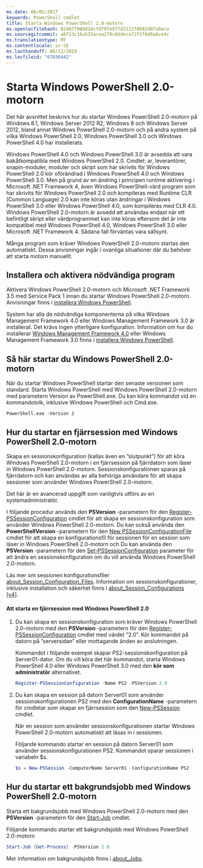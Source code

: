 ```yaml
---
ms.date: 06/05/2017
keywords: PowerShell cmdlet
title: Starta Windows PowerShell 2.0-motorn
ms.openlocfilehash: 824077008d2dcfd707e977d2112f0882d07a8aca
ms.sourcegitcommit: a6f13c16a535acea279c0ddeca72f1f0d8a8ce4c
ms.translationtype: MT
ms.contentlocale: sv-SE
ms.lasthandoff: 06/12/2019
ms.locfileid: "67030442"
---
```

# <a name="starting-the-windows-powershell-20-engine"></a>Starta Windows PowerShell 2.0-motorn

Det här avsnittet beskrivs hur du startar Windows PowerShell 2.0-motorn på Windows 8.1, Windows Server 2012 R2, Windows 8 och Windows Server 2012, bland annat Windows PowerShell 2.0-motorn och på andra system på vilka Windows PowerShell 2.0, Windows PowerShell 3.0 och Windows PowerShell 4.0 har installerats.

Windows PowerShell 4.0 och Windows PowerShell 3.0 är avsedda att vara bakåtkompatibla med Windows PowerShell 2.0. Cmdlet: ar, leverantörer, snapin-moduler, moduler och skript som har skrivits för Windows PowerShell 2.0 kör oförändrad i Windows PowerShell 4.0 och Windows PowerShell 3.0. Men på grund av en ändring i principen runtime aktivering i Microsoft .NET Framework 4, även Windows PowerShell-värd program som har skrivits för Windows PowerShell 2.0 och kompileras med Runtime CLR (Common Language) 2.0 kan inte köras utan ändringar i Windows PowerShell 3.0 eller Windows PowerShell 4.0, som kompileras med CLR 4.0. Windows PowerShell 2.0-motorn är avsedd att användas endast när ett befintligt skript eller värdprogrammet kan inte köras eftersom det är inte kompatibel med Windows PowerShell 4.0, Windows PowerShell 3.0 eller Microsoft .NET Framework 4. Sådana fall förväntas vara sällsynt.

Många program som kräver Windows PowerShell 2.0-motorn startas den automatiskt. Dessa anvisningar ingår i ovanliga situationer där du behöver att starta motorn manuellt.

## <a name="installing-and-enabling-required-programs"></a>Installera och aktivera nödvändiga program

Aktivera Windows PowerShell 2.0-motorn och Microsoft .NET Framework 3.5 med Service Pack 1 innan du startar Windows PowerShell 2.0-motorn. Anvisningar finns i [installera Windows PowerShell](../install/Installing-Windows-PowerShell.md).

System har alla de nödvändiga komponenterna på vilka Windows Management Framework 4.0 eller Windows Management Framework 3.0 är installerat. Det krävs ingen ytterligare konfiguration. Information om hur du installerar [Windows Management Framework 4.0](https://go.microsoft.com/fwlink/?LinkID=293881) eller Windows Management Framework 3.0 finns i [installera Windows PowerShell](../install/Installing-Windows-PowerShell.md).

## <a name="how-to-start-the-windows-powershell-20-engine"></a>Så här startar du Windows PowerShell 2.0-motorn

När du startar Windows PowerShell startar den senaste versionen som standard. Starta Windows PowerShell med Windows PowerShell 2.0-motorn med parametern Version av PowerShell.exe. Du kan köra kommandot vid en kommandotolk, inklusive Windows PowerShell och Cmd.exe.

```
PowerShell.exe -Version 2
```

## <a name="how-to-start-a-remote-session-with-the-windows-powershell-20-engine"></a>Hur du startar en fjärrsession med Windows PowerShell 2.0-motorn

Skapa en sessionskonfiguration (kallas även en ”slutpunkt”) för att köra Windows PowerShell 2.0-motorn i en fjärrsession på fjärrdatorn som läser in Windows PowerShell 2.0-motorn. Sessionskonfigurationen sparas på fjärrdatorn och kan användas av alla behöriga användare för att skapa sessioner som använder Windows PowerShell 2.0-motorn.

Det här är en avancerad uppgift som vanligtvis utförs av en systemadministratör.

I följande procedur används den **PSVersion** -parametern för den [Register-PSSessionConfiguration](https://technet.microsoft.com/library/e9152ae2-bd6d-4056-9bc7-dc1893aa29ea) cmdlet för att skapa en sessionskonfiguration som använder Windows PowerShell 2.0-motorn. Du kan också använda den **PowerShellVersion** -parametern för den [New PSSessionConfigurationFile](https://technet.microsoft.com/library/5f3e3633-6e90-479c-aea9-ba45a1954866) cmdlet för att skapa en konfigurationsfil för sessionen för en session som läser in Windows PowerShell 2.0-motorn och Du kan använda den **PSVersion** -parametern för den [Set-PSSessionConfiguration](https://technet.microsoft.com/library/b21fbad3-1759-4260-b206-dcb8431cd6ea) parameter för att ändra en sessionskonfiguration om du vill använda Windows PowerShell 2.0-motorn.

Läs mer om sessionen konfigurationsfiler [about_Session_Configuration_Files](https://technet.microsoft.com/library/c7217447-1ebf-477b-a8ef-4dbe9a1473b8). Information om sessionskonfigurationer, inklusive installation och säkerhet finns i [about_Session_Configurations [v4]](https://technet.microsoft.com/library/a2fbe12a-350c-4d04-be50-24102824e3ab).

#### <a name="to-start-a-remote-windows-powershell-20-session"></a>Att starta en fjärrsession med Windows PowerShell 2.0

1. Du kan skapa en sessionskonfiguration som kräver Windows PowerShell 2.0-motorn med den **PSVersion** -parametern för den [Register-PSSessionConfiguration](https://technet.microsoft.com/library/e9152ae2-bd6d-4056-9bc7-dc1893aa29ea) cmdlet med värdet ”2.0”. Kör kommandot på datorn på ”serversidan” eller mottagande änden av anslutningen.

   Kommandot i följande exempel skapar PS2-sessionskonfiguration på Server01-dator. Om du vill köra det här kommandot, starta Windows PowerShell 4.0 eller Windows PowerShell 3.0 med den **kör som administratör** alternativet.

   ```powershell
   Register-PSSessionConfiguration -Name PS2 -PSVersion 2.0
   ```

2. Du kan skapa en session på datorn Server01 som använder sessionskonfigurationen PS2 med den **ConfigurationName** -parametern för cmdletar som skapar en fjärrsession som den [New-PSSession](https://technet.microsoft.com/library/76f6628c-054c-4eda-ba7a-a6f28daaa26f) cmdlet.

   När en session som använder sessionskonfigurationen startar Windows PowerShell 2.0-motorn automatiskt att läsas in i sessionen.

   Följande kommando startar en session på datorn Server01 som använder sessionskonfigurationen PS2. Kommandot sparar sessionen i variabeln $s.

   ```powershell
   $s = New-PSSession -ComputerName Server01 -ConfigurationName PS2
   ```

## <a name="how-to-start-a-background-job-with-the-windows-powershell-20-engine"></a>Hur du startar ett bakgrundsjobb med Windows PowerShell 2.0-motorn

Starta ett bakgrundsjobb med Windows PowerShell 2.0-motorn med den **PSVersion** -parametern för den [Start-Job](https://technet.microsoft.com/library/2bc04935-0deb-4ec0-b856-d7290cca6442) cmdlet.

Följande kommando startar ett bakgrundsjobb med Windows PowerShell 2.0-motorn

```powershell
Start-Job {Get-Process} -PSVersion 2.0
```

Mer information om bakgrundsjobb finns i [about_Jobs](/powershell/module/microsoft.powershell.core/about/about_jobs).
